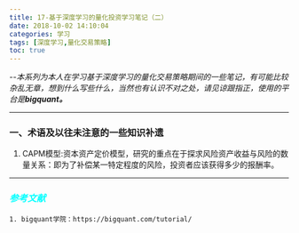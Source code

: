 ```yaml
---
title: 17-基于深度学习的量化投资学习笔记（二）
date: 2018-10-02 14:10:04
categories: 学习
tags: [深度学习,量化交易策略]
toc: true
--- 
```

<p class="uk-text-right"><i>--本系列为本人在学习基于深度学习的量化交易策略期间的一些笔记，有可能比较杂乱无章，想到什么写些什么，当然也有认识不对之处，请见谅跟指正，使用的平台是<a src="https://bigquant.com"><strong>bigquant。</strong></a></i></p>


---  
### 一、术语及以往未注意的一些知识补遗  
1. CAPM模型:资本资产定价模型，研究的重点在于探求风险资产收益与风险的数量关系：即为了补偿某一特定程度的风险，投资者应该获得多少的报酬率。






---  
### <font color="00ffff">*参考文献* </font>  
    1. bigquant学院：https://bigquant.com/tutorial/